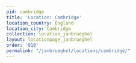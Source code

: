```yaml
---
pid: cambridge
title: 'Location: Cambridge'
location_country: England
location_city: Cambridge
collection: location_janbrueghel
layout: locationpage_janbrueghel
order: '018'
permalink: "/janbrueghel/locations/cambridge/"
---
```

